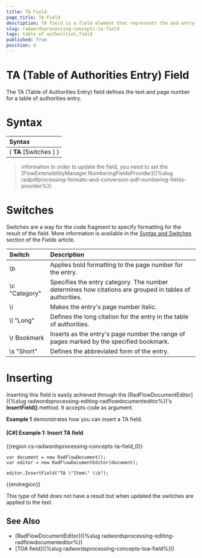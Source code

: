 ```yaml
---
title: TA Field
page_title: TA Field
description: TA field is a field element that represents the and entry in a Table of Authorities table.
slug: radwordsprocessing-concepts-ta-field
tags: table of authorities,field
published: True
position: 0
---
```

# TA (Table of Authorities Entry) Field 

The TA (Table of Authorities Entry) field defines the text and page number for a table of authorities entry.

# Syntax

| Syntax   |
| :---     	 |
| { **TA** [Switches ] }|    

>information In order to update the field, you need to set the [FlowExtensibilityManager.NumberingFieldsProvider]({%slug radpdfprocessing-formats-and-conversion-pdf-numbering-fields-provider%}).

# Switches 

Switches are a way for the code fragment to specify formatting for the result of the field. More information is available in the [Syntax and Switches](https://docs.telerik.com/devtools/document-processing/libraries/radwordsprocessing/concepts/fields/fields#syntax-and-switches) section of the _Fields_ article.

| Switch                 | Description                        |
| :---                   | :---                               |
|\\b  |Applies bold formatting to the page number for the entry. |
|\\c "Category" |Specifies the entry category. The number determines how citations are grouped in tables of authorities.|
|\\i |Makes the entry's page number italic.|
|\\l "Long"|Defines the long citation for the entry in the table of authorities.|
|\\r Bookmark|Inserts as the entry's page number the range of pages marked by the specified bookmark.|
|\\s "Short"|Defines the abbreviated form of the entry.| 
# Inserting

Inserting this field is easily achieved through the [RadFlowDocumentEditor]({%slug radwordsprocessing-editing-radflowdocumenteditor%})'s __InsertField()__ method. It accepts code as argument.

__Example 1__ demonstrates how you can insert a TA field.
        

#### __[C#] Example 1: Insert TA field__

{{region cs-radwordsprocessing-concepts-ta-field_0}}

    var document = new RadFlowDocument();
    var editor = new RadFlowDocumentEditor(document);

    editor.InsertField("TA \"Item\" \\b");

{{endregion}}

This type of field does not have a result but when updated the switches are applied to the text.

## See Also 

* [RadFlowDocumentEditor]({%slug radwordsprocessing-editing-radflowdocumenteditor%})
* [TOA field]({%slug radwordsprocessing-concepts-toa-field%}))